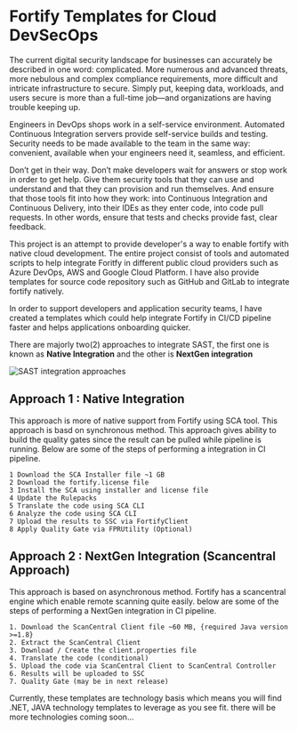 # Fortify Templates for Cloud DevSecOps 
 The current digital security landscape for businesses can accurately be described in one word: complicated. More numerous and advanced threats, more nebulous and complex compliance requirements, more difficult and intricate infrastructure to secure. Simply put, keeping data, workloads, and users secure is more than a full-time job—and organizations are having trouble keeping up.

Engineers in DevOps shops work in a self-service environment. Automated Continuous Integration servers provide self-service builds and testing. Security needs to be made available to the team in the same way: convenient, available when your engineers need it, seamless, and efficient.

Don’t get in their way. Don’t make developers wait for answers or stop work in order to get help. Give them security tools that they can use and understand and that they can provision and run themselves. And ensure that those tools fit into how they work: into Continuous Integration and Continuous Delivery, into their IDEs as they enter code, into code pull requests. In other words, ensure that tests and checks provide fast, clear feedback.

This project is an attempt to provide developer's a way to enable fortify with native cloud development. The entire project consist of tools and automated scripts to help integrate Foritfy in different public cloud providers such as Azure DevOps, AWS and Google Cloud Platform. I have also provide templates for source code repository such as GitHub and GitLab to integrate fortify natively.

In order to support developers and application security teams, I have created a templates which could help integrate Fortify in CI/CD pipeline faster and helps applications onboarding quicker.

There are majorly two(2) approaches to integrate SAST, the first one is known as **Native Integration** and the other is **NextGen integration**

![SAST integration approaches](https://github.com/rohitbaryha1/cloudDSODevKit/blob/main/web/SAST-approach.jpg?raw=true)

## Approach 1 : Native Integration
This approach is more of native support from Fortify using SCA tool. This approach is basd on synchronous method. This approach gives ability to build the quality gates since the result can be pulled while pipeline is running. Below are some of the steps of performing a integration in CI pipeline.

	1 Download the SCA Installer file ~1 GB
	2 Download the fortify.license file
	3 Install the SCA using installer and license file
	4 Update the Rulepacks
	5 Translate the code using SCA CLI
	6 Analyze the code using SCA CLI
	7 Upload the results to SSC via FortifyClient
	8 Apply Quality Gate via FPRUtility (Optional)

## Approach 2 : NextGen Integration (Scancentral Approach)
This approach is based on asynchronous method. Fortify has a scancentral engine which enable remote scanning quite easily. below are some of the steps of performing a NextGen integration in CI pipeline.

	1. Download the ScanCentral Client file ~60 MB, {required Java version >=1.8}
	2. Extract the ScanCentral Client
	3. Download / Create the client.properties file
	4. Translate the code (conditional)
	5. Upload the code via ScanCentral Client to ScanCentral Controller
	6. Results will be uploaded to SSC
	7. Quality Gate (may be in next release)

Currently,  these templates are technology basis which means you will find .NET, JAVA technology templates to leverage as you see fit. there will be more technologies coming soon...


